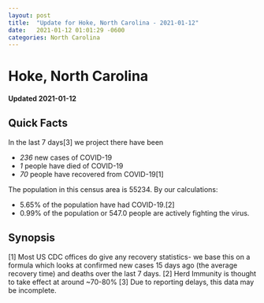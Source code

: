 ```yaml
---
layout: post
title:  "Update for Hoke, North Carolina - 2021-01-12"
date:   2021-01-12 01:01:29 -0600
categories: North Carolina
---
```


# Hoke, North Carolina
#### Updated 2021-01-12

## Quick Facts

In the last 7 days[3] we project there have been
- *236* new cases of COVID-19
- *1* people have died of COVID-19
- *70* people have recovered from COVID-19[1]

The population in this census area is 55234. By our calculations:
- 5.65% of the population have had COVID-19.[2]
- 0.99% of the population or 547.0 people are actively fighting the virus.

## Synopsis




[1] Most US CDC offices do give any recovery statistics- we base this on a formula which looks at confirmed new cases
15 days ago (the average recovery time) and deaths over the last 7 days.
[2] Herd Immunity is thought to take effect at around ~70-80%
[3] Due to reporting delays, this data may be incomplete. 
    